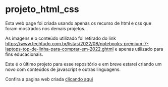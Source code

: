 # projeto_html_css
<p>Esta web page foi criada usando apenas os recurso de html e css que foram mostrados nos demais projetos.</p> 
<p>As imagens e o conteúdo utilizado foi retirado do link <a href="https://www.techtudo.com.br/listas/2022/08/notebooks-premium-7-laptops-top-de-linha-para-comprar-em-2022.ghtml">https://www.techtudo.com.br/listas/2022/08/notebooks-premium-7-laptops-top-de-linha-para-comprar-em-2022.ghtml</a> e apenas utilizado para fins educacionais.</p>
<p>Este é o último projeto para esse repositório e em breve estarei criando um novo com conteúdos de javascript e outras linguagens.</p>

<p> Confira a pagina web criada <a target= "_blank" href="https://thiagovasconcelosteixeira.github.io/projeto_html_css/web_page/index.html">clicando aqui</a>
